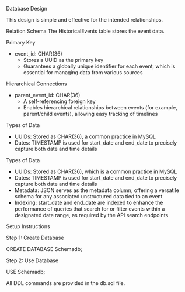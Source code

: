Database Design

This design is simple and effective for the intended relationships.

Relation Schema
The HistoricalEvents table stores the event data.

Primary Key
- event_id: CHAR(36)  
  - Stores a UUID as the primary key  
  - Guarantees a globally unique identifier for each event, which is essential for managing data from various sources  

Hierarchical Connections
- parent_event_id: CHAR(36)  
  - A self-referencing foreign key  
  - Enables hierarchical relationships between events (for example, parent/child events), allowing easy tracking of timelines  

Types of Data
- UUIDs: Stored as CHAR(36), a common practice in MySQL  
- Dates: TIMESTAMP is used for start_date and end_date to precisely capture both date and time details  


Types of Data

- UUIDs: Stored as CHAR(36), which is a common practice in MySQL  
- Dates: TIMESTAMP is used for start_date and end_date to precisely capture both date and time details  
- Metadata: JSON serves as the metadata column, offering a versatile schema for any associated unstructured data tied to an event  
- Indexing: start_date and end_date are indexed to enhance the performance of queries that search for or filter events within a designated date range, as required by the API search endpoints  

 Setup Instructions

Step 1: Create Database

CREATE DATABASE Schemadb;

Step 2: Use Database 

USE Schemadb;

All DDL commands are provided in the db.sql file.
